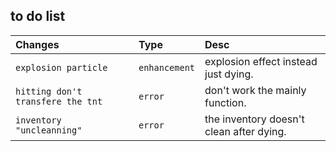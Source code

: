 
## to do list

| Changes   | Type       | Desc                           |
| :---------- | :--------- | :---------------------------------- |
| `explosion particle` | `enhancement` | explosion effect instead just dying. |
| `hitting don't transfere the tnt` | `error` | don't work the mainly function. |
| `inventory "uncleanning"` | `error` | the inventory doesn't clean after dying. |
